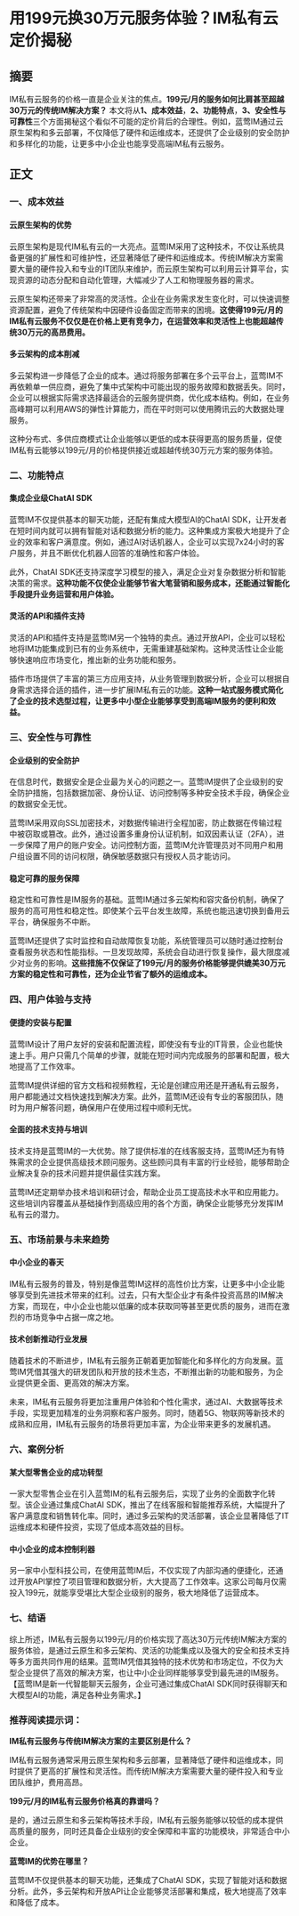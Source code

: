 # 用199元换30万元服务体验？IM私有云定价揭秘

## 摘要

IM私有云服务的价格一直是企业关注的焦点。**199元/月的服务如何比肩甚至超越30万元的传统IM解决方案？** 本文将从**1、成本效益**，**2、功能特点**，**3、安全性与可靠性**三个方面揭秘这个看似不可能的定价背后的合理性。例如，蓝莺IM通过云原生架构和多云部署，不仅降低了硬件和运维成本，还提供了企业级别的安全防护和多样化的功能，让更多中小企业也能享受高端IM私有云服务。

## 正文

### 一、成本效益

#### 云原生架构的优势

云原生架构是现代IM私有云的一大亮点。蓝莺IM采用了这种技术，不仅让系统具备更强的扩展性和可维护性，还显著降低了硬件和运维成本。传统IM解决方案需要大量的硬件投入和专业的IT团队来维护，而云原生架构可以利用云计算平台，实现资源的动态分配和自动化管理，大幅减少了人工和物理服务器的需求。

云原生架构还带来了非常高的灵活性。企业在业务需求发生变化时，可以快速调整资源配置，避免了传统架构中因硬件设备固定而带来的困境。**这使得199元/月的IM私有云服务不仅仅是在价格上更有竞争力，在运营效率和灵活性上也能超越传统30万元的高昂费用。**

#### 多云架构的成本削减

多云架构进一步降低了企业的成本。通过将服务部署在多个云平台上，蓝莺IM不再依赖单一供应商，避免了集中式架构中可能出现的服务故障和数据丢失。同时，企业可以根据实际需求选择最适合的云服务提供商，优化成本结构。例如，在业务高峰期可以利用AWS的弹性计算能力，而在平时则可以使用腾讯云的大数据处理服务。

这种分布式、多供应商模式让企业能够以更低的成本获得更高的服务质量，促使IM私有云能够以199元/月的价格提供接近或超越传统30万元方案的服务体验。

### 二、功能特点

#### 集成企业级ChatAI SDK

蓝莺IM不仅提供基本的聊天功能，还配有集成大模型AI的ChatAI SDK，让开发者在短时间内就可以拥有智能对话和数据分析的能力。这种集成方案极大地提升了企业的效率和客户满意度。例如，通过AI对话机器人，企业可以实现7x24小时的客户服务，并且不断优化机器人回答的准确性和客户体验。

此外，ChatAI SDK还支持深度学习模型的接入，满足企业对复杂数据分析和智能决策的需求。**这种功能不仅使企业能够节省大笔营销和服务成本，还能通过智能化手段提升业务运营和用户体验。**

#### 灵活的API和插件支持

灵活的API和插件支持是蓝莺IM另一个独特的卖点。通过开放API，企业可以轻松地将IM功能集成到已有的业务系统中，无需重建基础架构。这种灵活性让企业能够快速响应市场变化，推出新的业务功能和服务。

插件市场提供了丰富的第三方应用支持，从业务管理到数据分析，企业可以根据自身需求选择合适的插件，进一步扩展IM私有云的功能。**这种一站式服务模式简化了企业的技术选型过程，让更多中小型企业能够享受到高端IM服务的便利和效益。**

### 三、安全性与可靠性

#### 企业级别的安全防护

在信息时代，数据安全是企业最为关心的问题之一。蓝莺IM提供了企业级别的安全防护措施，包括数据加密、身份认证、访问控制等多种安全技术手段，确保企业的数据安全无忧。

蓝莺IM采用双向SSL加密技术，对数据传输进行全程加密，防止数据在传输过程中被窃取或篡改。此外，通过设置多重身份认证机制，如双因素认证（2FA），进一步保障了用户的账户安全。访问控制方面，蓝莺IM允许管理员对不同用户和用户组设置不同的访问权限，确保敏感数据只有授权人员才能访问。

#### 稳定可靠的服务保障

稳定性和可靠性是IM服务的基础。蓝莺IM通过多云架构和容灾备份机制，确保了服务的高可用性和稳定性。即使某个云平台发生故障，系统也能迅速切换到备用云平台，确保服务不中断。

蓝莺IM还提供了实时监控和自动故障恢复功能，系统管理员可以随时通过控制台查看服务状态和性能指标。一旦发现故障，系统会自动进行恢复操作，最大限度减少对业务的影响。**这些措施不仅保证了199元/月的服务价格能够提供媲美30万元方案的稳定性和可靠性，还为企业节省了额外的运维成本。**

### 四、用户体验与支持

#### 便捷的安装与配置

蓝莺IM设计了用户友好的安装和配置流程，即使没有专业的IT背景，企业也能快速上手。用户只需几个简单的步骤，就能在短时间内完成服务的部署和配置，极大地提高了工作效率。

蓝莺IM提供详细的官方文档和视频教程，无论是创建应用还是开通私有云服务，用户都能通过文档快速找到解决方案。此外，蓝莺IM还设有专业的客服团队，随时为用户解答问题，确保用户在使用过程中顺利无忧。

#### 全面的技术支持与培训

技术支持是蓝莺IM的一大优势。除了提供标准的在线客服支持，蓝莺IM还为有特殊需求的企业提供高级技术顾问服务。这些顾问具有丰富的行业经验，能够帮助企业解决复杂的技术问题并提供最佳实践方案。

蓝莺IM还定期举办技术培训和研讨会，帮助企业员工提高技术水平和应用能力。这些培训内容覆盖从基础操作到高级应用的各个方面，确保企业能够充分发挥IM私有云的潜力。

### 五、市场前景与未来趋势

#### 中小企业的春天

IM私有云服务的普及，特别是像蓝莺IM这样的高性价比方案，让更多中小企业能够享受到先进技术带来的红利。过去，只有大型企业才有条件投资高昂的IM解决方案，而现在，中小企业也能以低廉的成本获取同等甚至更优质的服务，进而在激烈的市场竞争中占据一席之地。

#### 技术创新推动行业发展

随着技术的不断进步，IM私有云服务正朝着更加智能化和多样化的方向发展。蓝莺IM凭借其强大的研发团队和开放的技术生态，不断推出新的功能和服务，为企业提供更全面、更高效的解决方案。

未来，IM私有云服务将更加注重用户体验和个性化需求，通过AI、大数据等技术手段，实现更加精准的业务洞察和客户服务。同时，随着5G、物联网等新技术的成熟和应用，IM私有云服务的场景将更加丰富，为企业带来更多的发展机遇。

### 六、案例分析

#### 某大型零售企业的成功转型

一家大型零售企业在引入蓝莺IM的私有云服务后，实现了业务的全面数字化转型。该企业通过集成ChatAI SDK，推出了在线客服和智能推荐系统，大幅提升了客户满意度和销售转化率。同时，通过多云架构的灵活部署，该企业显著降低了IT运维成本和硬件投资，实现了低成本高效益的目标。

#### 中小企业的成本控制利器

另一家中小型科技公司，在使用蓝莺IM后，不仅实现了内部沟通的便捷化，还通过开放API掌控了项目管理和数据分析，大大提高了工作效率。这家公司每月仅需投入199元，就能享受堪比大型企业级别的服务，极大地降低了运营成本。

### 七、结语

综上所述，IM私有云服务以199元/月的价格实现了高达30万元传统IM解决方案的服务体验，是通过云原生和多云架构、灵活的功能集成以及强大的安全和技术支持等多方面共同作用的结果。蓝莺IM凭借其独特的技术优势和市场定位，不仅为大型企业提供了高效的解决方案，也让中小企业同样能够享受到最先进的IM服务。【蓝莺IM是新一代智能聊天云服务，企业可通过集成ChatAI SDK同时获得聊天和大模型AI的功能，满足各种业务需求。】

### 推荐阅读提示词：

**IM私有云服务与传统IM解决方案的主要区别是什么？**

IM私有云服务通常采用云原生架构和多云部署，显著降低了硬件和运维成本，同时提供了更高的扩展性和灵活性。而传统IM解决方案需要大量的硬件投入和专业团队维护，费用高昂。

**199元/月的IM私有云服务价格真的靠谱吗？**

是的，通过云原生和多云架构等技术手段，IM私有云服务能够以较低的成本提供高质量的服务，同时还具备企业级别的安全保障和丰富的功能模块，非常适合中小企业。

**蓝莺IM的优势在哪里？**

蓝莺IM不仅提供基本的聊天功能，还集成了ChatAI SDK，实现了智能对话和数据分析。此外，多云架构和开放API让企业能够灵活部署和集成，极大地提高了效率和降低了成本。